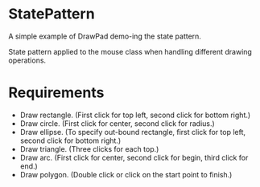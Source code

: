 StatePattern
============

A simple example of DrawPad demo-ing the state pattern.

State pattern applied to the mouse class when handling different drawing operations.

Requirements
============
* Draw rectangle. (First click for top left, second click for bottom right.)
* Draw circle. (First click for center, second click for radius.)
* Draw ellipse. (To specify out-bound rectangle, first click for top left, second click for bottom right.)
* Draw triangle. (Three clicks for each top.)
* Draw arc. (First click for center, second click for begin, third click for end.)
* Draw polygon. (Double click or click on the start point to finish.)